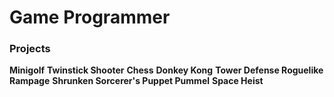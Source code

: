 # Game Programmer

### Projects
**Minigolf**
**Twinstick Shooter**
**Chess**
**Donkey Kong**
**Tower Defense Roguelike**
**Rampage**
**Shrunken Sorcerer's Puppet Pummel**
**Space Heist**


